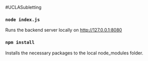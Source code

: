 #UCLASubletting

### `node index.js`

Runs the backend server locally on http://127.0.0.1:8080

### `npm install`

Installs the necessary packages to the local node_modules folder.
